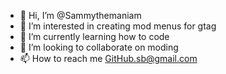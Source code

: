 - 👋 Hi, I’m @Sammythemaniam
- 👀 I’m interested in creating mod menus for gtag
- 🌱 I’m currently learning how to code
- 💞️ I’m looking to collaborate on moding
- 📫 How to reach me GitHub.sb@gmail.com

<!---
Sammythemaniam/Sammythemaniam is a ✨ special ✨ repository because its `README.md` (this file) appears on your GitHub profile.
You can click the Preview link to take a look at your changes.
--->
